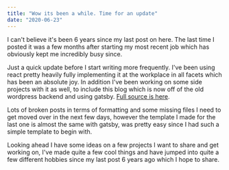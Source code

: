 ```yaml
---
title: "Wow its been a while. Time for an update"
date: "2020-06-23"
---
```


I can't believe it's been 6 years since my last post on here. The last time I posted it was a few months after starting my most recent job which has obviously kept me incredibly busy since.

Just a quick update before I start writing more frequently. I've been using react pretty heavily fully implementing it at the workplace in all facets which has been an absolute joy. In addition I've been working on some side projects with it as well, to include this blog which is now off of the old wordpress backend and using gatsby. [Full source is here](https://github.com/loktar00/somethinghitme).

Lots of broken posts in terms of formatting and some missing files I need to get moved over in the next few days, however the template I made for the last one is almost the same with gatsby, was pretty easy since I had such a simple template to begin with.

Looking ahead I have some ideas on a few projects I want to share and get working on, I've made quite a few cool things and have jumped into quite a few different hobbies since my last post 6 years ago which I hope to share.